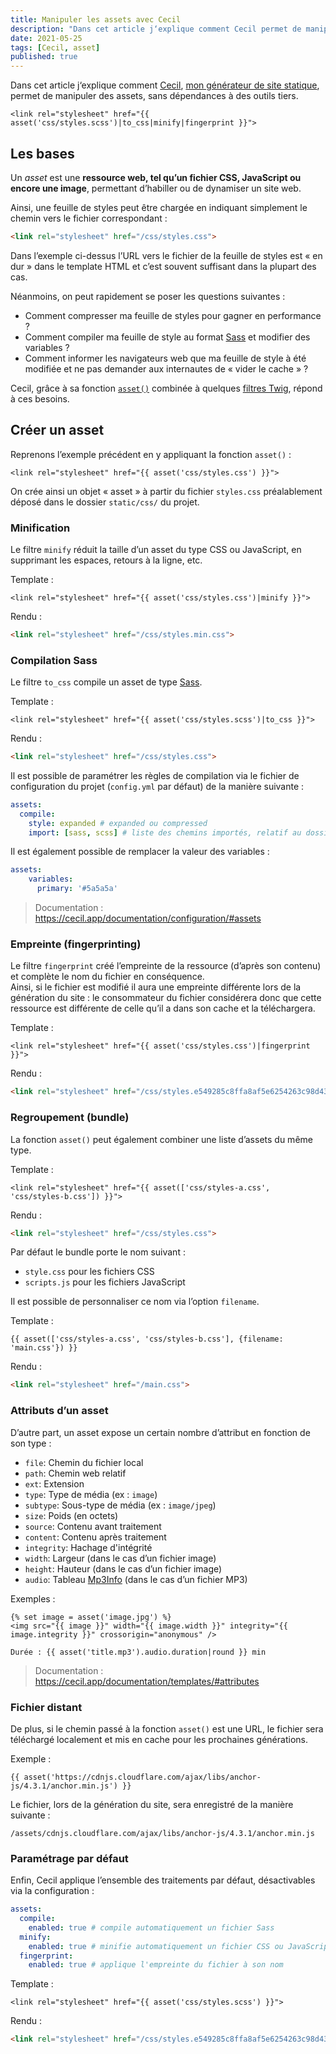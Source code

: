 ```yaml
---
title: Manipuler les assets avec Cecil
description: "Dans cet article j‘explique comment Cecil permet de manipuler des assets, sans dépendances à des outils tiers."
date: 2021-05-25
tags: [Cecil, asset]
published: true
---
```


Dans cet article j‘explique comment [Cecil](https://cecil.app), [mon générateur de site statique](/blog/cecil-mon-generateur-de-site-statique/), permet de manipuler des assets, sans dépendances à des outils tiers.

```twig
<link rel="stylesheet" href="{{ asset('css/styles.scss')|to_css|minify|fingerprint }}">
```
<!-- break -->

## Les bases

Un _asset_ est une **ressource web, tel qu’un fichier CSS, JavaScript ou encore une image**, permettant d’habiller ou de dynamiser un site web.

Ainsi, une feuille de styles peut être chargée en indiquant simplement le chemin vers le fichier correspondant :

```html
<link rel="stylesheet" href="/css/styles.css">
```

Dans l’exemple ci-dessus l’URL vers le fichier de la feuille de styles est « en dur » dans le template HTML et c’est souvent suffisant dans la plupart des cas.

Néanmoins, on peut rapidement se poser les questions suivantes :

- Comment compresser ma feuille de styles pour gagner en performance ?
- Comment compiler ma feuille de style au format [Sass](https://sass-lang.com) et modifier des variables ?
- Comment informer les navigateurs web que ma feuille de style à été modifiée et ne pas demander aux internautes de « vider le cache » ?

Cecil, grâce à sa fonction [`asset()`](https://cecil.app/documentation/templates/#asset) combinée à quelques [filtres Twig](https://cecil.app/documentation/templates/#filters), répond à ces besoins.

## Créer un asset

Reprenons l’exemple précédent en y appliquant la fonction `asset()` :

```twig
<link rel="stylesheet" href="{{ asset('css/styles.css') }}">
```

On crée ainsi un objet « asset » à partir du fichier `styles.css` préalablement déposé dans le dossier `static/css/` du projet.

### Minification

Le filtre `minify` réduit la taille d’un asset du type CSS ou JavaScript, en supprimant les espaces, retours à la ligne, etc.

Template :

```twig
<link rel="stylesheet" href="{{ asset('css/styles.css')|minify }}">
```

Rendu :

```html
<link rel="stylesheet" href="/css/styles.min.css">
```

### Compilation Sass

Le filtre `to_css` compile un asset de type [Sass](https://sass-lang.com).

Template :

```twig
<link rel="stylesheet" href="{{ asset('css/styles.scss')|to_css }}">
```

Rendu :

```html
<link rel="stylesheet" href="/css/styles.css">
```

Il est possible de paramétrer les règles de compilation via le fichier de configuration du projet (`config.yml` par défaut) de la manière suivante :

```yaml
assets:
  compile:
    style: expanded # expanded ou compressed
    import: [sass, scss] # liste des chemins importés, relatif au dossier static/
```

Il est également possible de remplacer la valeur des variables :

```yaml
assets:
    variables:
      primary: '#5a5a5a'
```

> Documentation : https://cecil.app/documentation/configuration/#assets

### Empreinte (fingerprinting)

Le filtre `fingerprint` créé l’empreinte de la ressource (d’après son contenu) et complète le nom du fichier en conséquence.   
Ainsi, si le fichier est modifié il aura une empreinte différente lors de la génération du site : le consommateur du fichier considérera donc que cette ressource est différente de celle qu’il a dans son cache et la téléchargera.

Template :
```twig
<link rel="stylesheet" href="{{ asset('css/styles.css')|fingerprint }}">
```
Rendu :
```html
<link rel="stylesheet" href="/css/styles.e549285c8ffa8af5e6254263c98d4397.css">
```

### Regroupement (bundle)

La fonction `asset()` peut également combiner une liste d’assets du même type.

Template :

```twig
<link rel="stylesheet" href="{{ asset(['css/styles-a.css', 'css/styles-b.css']) }}">
```

Rendu :

```html
<link rel="stylesheet" href="/css/styles.css">
```

Par défaut le bundle porte le nom suivant :

- `style.css` pour les fichiers CSS
- `scripts.js` pour les fichiers JavaScript

Il est possible de personnaliser ce nom via l’option `filename`.

Template :

```twig
{{ asset(['css/styles-a.css', 'css/styles-b.css'], {filename: 'main.css'}) }}
```

Rendu :
```html
<link rel="stylesheet" href="/main.css">
```

### Attributs d’un asset

D’autre part, un asset expose un certain nombre d’attribut en fonction de son type :

- `file`: Chemin du fichier local
- `path`: Chemin web relatif
- `ext`: Extension
- `type`: Type de média (ex : `image`)
- `subtype`: Sous-type de média (ex : `image/jpeg`)
- `size`: Poids (en octets)
- `source`: Contenu avant traitement
- `content`: Contenu après traitement
- `integrity`: Hachage d'intégrité
- `width`: Largeur (dans le cas d’un fichier image)
- `height`: Hauteur (dans le cas d’un fichier image)
- `audio`: Tableau [Mp3Info](https://github.com/wapmorgan/Mp3Info#audio-information) (dans le cas d’un fichier MP3)

Exemples :

```twig
{% set image = asset('image.jpg') %}
<img src="{{ image }}" width="{{ image.width }}" integrity="{{ image.integrity }}" crossorigin="anonymous" />
```

```twig
Durée : {{ asset('title.mp3').audio.duration|round }} min
```

> Documentation : https://cecil.app/documentation/templates/#attributes

### Fichier distant

De plus, si le chemin passé à la fonction `asset()` est une URL, le fichier sera téléchargé localement et mis en cache pour les prochaines générations.

Exemple :

```twig
{{ asset('https://cdnjs.cloudflare.com/ajax/libs/anchor-js/4.3.1/anchor.min.js') }}
```

Le fichier, lors de la génération du site, sera enregistré de la manière suivante :

```
/assets/cdnjs.cloudflare.com/ajax/libs/anchor-js/4.3.1/anchor.min.js
```

### Paramétrage par défaut

Enfin, Cecil applique l’ensemble des traitements par défaut, désactivables via la configuration :

```yaml
assets:
  compile:
    enabled: true # compile automatiquement un fichier Sass
  minify:
    enabled: true # minifie automatiquement un fichier CSS ou JavaScript
  fingerprint:
    enabled: true # applique l'empreinte du fichier à son nom
```

Template :

```twig
<link rel="stylesheet" href="{{ asset('css/styles.scss') }}">
```

Rendu :

```html
<link rel="stylesheet" href="/css/styles.e549285c8ffa8af5e6254263c98d4397.min.css">
```

